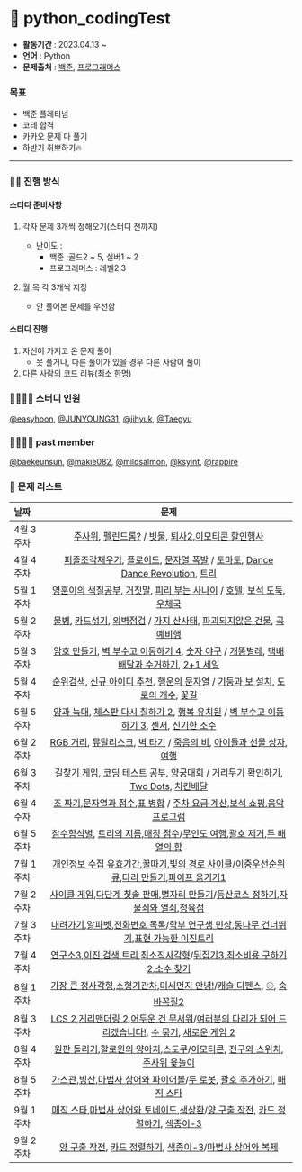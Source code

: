 # 🚀 python_codingTest

- **활동기간** : 2023.04.13 ~
- **언어** : Python
- **문제출처** : [백준](https://www.acmicpc.net/), [프로그래머스](https://school.programmers.co.kr/learn/challenges?order=recent&page=1)

### 목표 
- 백준 플레티넘
- 코테 합격
- 카카오 문제 다 풀기
- 하반기 취뽀하기🔥

---

### 🤼‍♀️ 진행 방식
#### 스터디 준비사항
1. 각자 문제 3개씩 정해오기(스터디 전까지)
      - 난이도 : 
           - 백준 :골드2 ~ 5, 실버1 ~ 2
           - 프로그래머스 : 레벨2,3
    
2. 월,목 각 3개씩 지정
      - 안 풀어본 문제를 우선함
      
#### 스터디 진행
1. 자신이 가지고 온 문제 풀이
      - 못 풀거나, 다른 풀이가 있을 경우 다른 사람이 풀이
2. 다른 사람의 코드 리뷰(최소 한명)

### 👨‍👨‍👧‍👧 스터디 인원

[@easyhoon](https://github.com/easyhooon), [@JUNYOUNG31](https://github.com/JUNYOUNG31), [@jihyuk](https://github.com/hyukji), [@Taegyu](https://github.com/TaegyuHan)

### 👨‍👨‍👧‍👧 past member
[@baekeunsun](https://github.com/baekeunsun), [@makie082](https://github.com/makie082), [@mildsalmon](https://github.com/mildsalmon), [@ksyint](https://github.com/ksyint), [@rappire](https://github.com/rappire)


### 📑 문제 리스트
| 날짜 | 문제 |
| :---- | :------------------: | 
| 4월 3주차 |[주사위](https://www.acmicpc.net/problem/1041), [펠린드롬?](https://www.acmicpc.net/problem/10942) / [빗물](https://www.acmicpc.net/problem/14719), [퇴사2](https://www.acmicpc.net/problem/15486),[이모티콘 할인행사](https://school.programmers.co.kr/learn/courses/30/lessons/150368) |
| 4월 4주차 |[퍼즐조각채우기](https://school.programmers.co.kr/learn/courses/30/lessons/84021), [플로이드](https://www.acmicpc.net/problem/11404), [문자열 폭발](https://www.acmicpc.net/problem/9935) / [토마토](https://www.acmicpc.net/problem/7576), [Dance Dance Revolution](https://www.acmicpc.net/problem/2342), [트리](https://www.acmicpc.net/problem/1068)|
| 5월 1주차 |[영훈이의 색칠공부](https://www.acmicpc.net/problem/14578), [거짓말](https://www.acmicpc.net/problem/1043), [피리 부는 사나이](https://www.acmicpc.net/problem/16724) / [호텔](https://www.acmicpc.net/problem/1106),  [보석 도둑](https://www.acmicpc.net/problem/1202),  [우체국](https://www.acmicpc.net/problem/2141)|
| 5월 2주차 |[물병](https://www.acmicpc.net/problem/1052), [카드섞기](https://www.acmicpc.net/problem/1091), [외벽점검](https://school.programmers.co.kr/learn/courses/30/lessons/60062) / [가지 산사태](https://www.acmicpc.net/problem/27940),   [파괴되지않은 건물](https://school.programmers.co.kr/learn/courses/30/lessons/92344), [곡예비행](https://www.acmicpc.net/problem/21923)|
| 5월 3주차 |[암호 만들기](https://www.acmicpc.net/problem/1759), [벽 부수고 이동하기 4](https://www.acmicpc.net/problem/16946), [숫자 야구](https://www.acmicpc.net/problem/2503) / [개똥벌레](https://www.acmicpc.net/problem/3020), [택배 배달과 수거하기](https://school.programmers.co.kr/learn/courses/30/lessons/150369), [2+1 세일](https://www.acmicpc.net/problem/11508)|
| 5월 4주차 |[순위검색](https://school.programmers.co.kr/learn/courses/30/lessons/72412),  [신규 아이디 추천](https://school.programmers.co.kr/learn/courses/30/lessons/72410), [행운의 문자열](https://www.acmicpc.net/problem/1342) / [기둥과 보 설치](https://school.programmers.co.kr/learn/courses/30/lessons/60061), [도로의 개수](https://www.acmicpc.net/problem/1577), [꽃길](https://www.acmicpc.net/problem/14620)|
| 5월 5주차 |[양과 늑대](https://school.programmers.co.kr/learn/courses/30/lessons/92343),  [체스판 다시 칠하기 2](https://www.acmicpc.net/problem/25682), [행복 유치원](https://www.acmicpc.net/problem/13164) / [벽 부수고 이동하기 3](https://www.acmicpc.net/problem/16933), [센서](https://www.acmicpc.net/problem/2212), [신기한 소수](https://www.acmicpc.net/problem/2023)|
| 6월 2주차 |[RGB 거리](https://www.acmicpc.net/problem/1149),  [뮤탈리스크](https://www.acmicpc.net/problem/12869), [벽 타기](https://www.acmicpc.net/problem/23563) / [죽음의 비](https://www.acmicpc.net/problem/22944), [아이들과 선물 상자](https://www.acmicpc.net/problem/23757), [여행](https://www.acmicpc.net/problem/2157)|
| 6월 3주차 |[길찾기 게임](https://school.programmers.co.kr/learn/courses/30/lessons/42892),  [코딩 테스트 공부](https://school.programmers.co.kr/learn/courses/30/lessons/118668), [양궁대회](https://school.programmers.co.kr/learn/courses/30/lessons/92342) / [거리두기 확인하기](https://school.programmers.co.kr/learn/courses/30/lessons/81302), [Two Dots](https://www.acmicpc.net/problem/16929), [치킨배달](https://www.acmicpc.net/problem/15686)
| 6월 4주차 |[조 짜기](https://www.acmicpc.net/problem/2229),[문자열과 점수](https://www.acmicpc.net/problem/2216),[표 병합](https://school.programmers.co.kr/learn/courses/30/lessons/150366) / [주차 요금 계산](https://school.programmers.co.kr/learn/courses/30/lessons/92341),[보석 쇼핑](https://school.programmers.co.kr/learn/courses/30/lessons/67258),[음악프로그램](https://www.acmicpc.net/problem/2623)
| 6월 5주차 |[잠수함식별](https://www.acmicpc.net/problem/2671), [트리의 지름](https://www.acmicpc.net/problem/1167),[매칭 점수](https://school.programmers.co.kr/learn/courses/30/lessons/42893)/[무인도 여행](https://school.programmers.co.kr/learn/courses/30/lessons/154540),[괄호 제거](https://www.acmicpc.net/problem/2800),[두 배열의 합](https://www.acmicpc.net/problem/2143)
| 7월 1주차 |[개인정보 수집 유효기간](https://school.programmers.co.kr/learn/courses/30/lessons/150370),[꿀따기](https://www.acmicpc.net/problem/21758),[빛의 경로 사이클](https://school.programmers.co.kr/learn/courses/30/lessons/86052)/[이중우선순위큐](https://school.programmers.co.kr/learn/courses/30/lessons/42628),[다리 만들기](https://www.acmicpc.net/problem/2146),[파이프 옮기기1](https://www.acmicpc.net/problem/17070)
| 7월 2주차 |[사이클 게임](https://www.acmicpc.net/problem/20040),[다단계 칫솔 판매](https://school.programmers.co.kr/learn/courses/30/lessons/77486),[별자리 만들기](https://www.acmicpc.net/problem/4386)/[등산코스 정하기](https://school.programmers.co.kr/learn/courses/30/lessons/118669),[자물쇠와 열쇠](https://school.programmers.co.kr/learn/courses/30/lessons/60059),[정육점](https://www.acmicpc.net/problem/2258)
| 7월 3주차 |[내려가기](https://www.acmicpc.net/problem/2096),[알파벳](https://www.acmicpc.net/problem/1987),[전화번호 목록](https://school.programmers.co.kr/learn/courses/30/lessons/42577)/[학부 연구생 민상](https://www.acmicpc.net/problem/21922),[통나무 건너뛰기](https://www.acmicpc.net/problem/11497),[표현 가능한 이진트리](https://school.programmers.co.kr/learn/courses/30/lessons/150367)
| 7월 4주차 |[연구소3](https://www.acmicpc.net/problem/17142),[이진 검색 트리](https://www.acmicpc.net/problem/5639),[최소직사각형](https://school.programmers.co.kr/learn/courses/30/lessons/86491)/[뒤집기3](https://www.acmicpc.net/problem/1464),[최소비용 구하기2](https://www.acmicpc.net/problem/11779),[소수 찾기](https://school.programmers.co.kr/learn/courses/30/lessons/42839)
| 8월 1주차 |[가장 큰 정사각형](https://www.acmicpc.net/problem/1915),[소형기관차](https://www.acmicpc.net/problem/2616),[미세먼지 안녕!](https://www.acmicpc.net/problem/17144)/[캐슬 디펜스](https://www.acmicpc.net/problem/17135), [⚾](https://www.acmicpc.net/problem/17281), [숨바꼭질2](https://www.acmicpc.net/problem/12851)
| 8월 3주차 |[LCS 2](https://www.acmicpc.net/problem/9252),[게리맨더링 2](https://www.acmicpc.net/problem/17779),[어두운 건 무서워](https://www.acmicpc.net/problem/16507)/[여러분의 다리가 되어 드리겠습니다!](https://www.acmicpc.net/problem/17352), [수 묶기](https://www.acmicpc.net/problem/1744), [새로운 게임 2](https://www.acmicpc.net/problem/17837)
| 8월 4주차 |[원판 돌리기](https://www.acmicpc.net/problem/17822),[할로윈의 양아치](https://www.acmicpc.net/problem/20303),[스도쿠](https://www.acmicpc.net/problem/2239)/[이모티콘](https://www.acmicpc.net/problem/14226), [전구와 스위치](https://www.acmicpc.net/problem/2138), [주사위 윷놀이](https://www.acmicpc.net/problem/17825)
| 8월 5주차 |[가스관](https://www.acmicpc.net/problem/2931),[빙산](https://www.acmicpc.net/problem/2573),[마법사 상어와 파이어볼](https://www.acmicpc.net/problem/20056)/[두 로봇](https://www.acmicpc.net/problem/15971), [괄호 추가하기](https://www.acmicpc.net/problem/16637), [매직 스타](https://www.acmicpc.net/problem/3967)
| 9월 1주차 | [매직 스타](https://www.acmicpc.net/problem/3967),[마법사 상어와 토네이도](https://www.acmicpc.net/problem/20057),[색상환](https://www.acmicpc.net/problem/2482)/[양 구출 작전](https://www.acmicpc.net/problem/16437), [카드 정렬하기](https://www.acmicpc.net/problem/1715), [색종이-3](https://www.acmicpc.net/problem/2571)
| 9월 2주차 | [양 구출 작전](https://www.acmicpc.net/problem/16437), [카드 정렬하기](https://www.acmicpc.net/problem/1715), [색종이-3](https://www.acmicpc.net/problem/2571)/[마법사 상어와 복제](https://www.acmicpc.net/problem/23290)
